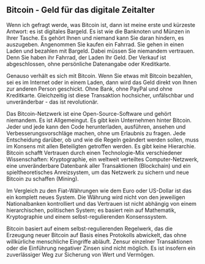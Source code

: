 ## Bitcoin - Geld für das digitale Zeitalter

Wenn ich gefragt werde, was Bitcoin ist, dann ist meine erste und kürzeste Antwort: es ist digitales Bargeld. Es ist wie die Banknoten und Münzen in Ihrer Tasche. Es gehört Ihnen und niemand kann Sie daran hindern, es auszugeben. Angenommen Sie kaufen ein Fahrrad. Sie gehen in einen Laden und bezahlen mit Bargeld. Dabei müssen Sie niemandem vertrauen. Denn Sie haben ihr Fahrrad, der Laden Ihr Geld. Der Verkauf ist abgeschlossen, ohne persönliche Datenangabe oder Kreditkarte. 

Genauso verhält es sich mit Bitcoin. Wenn Sie etwas mit Bitcoin bezahlen, sei es im Internet oder in einem Laden, dann wird das Geld direkt von Ihnen zur anderen Person geschickt. Ohne Bank, ohne PayPal und ohne Kreditkarte. Gleichzeitig ist diese Transaktion hochsicher, unfälschbar und unveränderbar - das ist revolutionär.

Das Bitcoin-Netzwerk ist eine Open-Source-Software und gehört niemandem. Es ist Allgemeingut. Es gibt kein Unternehmen hinter Bitcoin. Jeder und jede kann den Code herunterladen, ausführen, ansehen und Verbesserungsvorschläge machen, ohne um Erlaubnis zu fragen. Jede Entscheidung darüber, ob und wie die Regeln geändert werden sollen, muss im Konsens mit allen Beteiligten getroffen werden. Es gibt keine Hierarchie. Bitcoin schafft Vertrauen durch einen Technologie-Mix verschiedener Wissenschaften: Kryptographie, ein weltweit verteiltes Computer-Netzwerk, eine unveränderbare Datenbank aller Transaktionen (Blockchain) und ein spieltheoretisches Anreizsystem, um das Netzwerk zu sichern und neue Bitcoin zu schaffen (Mining).

Im Vergleich zu den Fiat-Währungen wie dem Euro oder US-Dollar ist das ein komplett neues System. Die Währung wird nicht von den jeweiligen Nationalbanken kontrolliert und das Vertrauen ist nicht abhängig von einem hierarchischen, politischen System; es basiert rein auf Mathematik, Kryptographie und einem selbst-regulierenden Konsenssystem.

Bitcoin basiert auf einem selbst-regulierenden Regelwerk, das die Erzeugung neuer Bitcoin auf Basis eines Protokolls abwickelt, das ohne willkürliche menschliche Eingriffe abläuft. Zensur einzelner Transaktionen oder die Einführung negativer Zinsen sind nicht möglich. Es ist insofern ein zuverlässiger Weg zur Sicherung von Wert und Vermögen.

